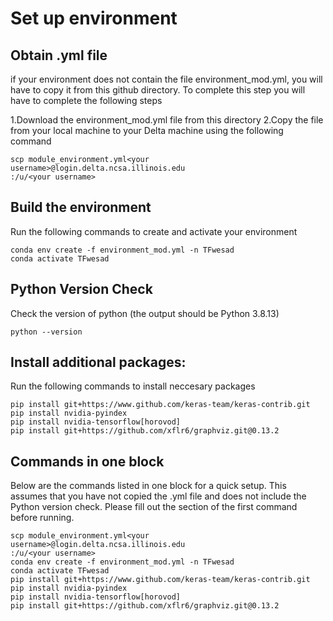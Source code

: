 # Set up environment

## Obtain .yml file
if your environment does not contain the file environment_mod.yml, you will have to copy it from this github directory. To complete this step you will have to complete the following steps

1.Download the environment_mod.yml file from this directory
2.Copy the file from your local machine to your Delta machine using the following command

```
scp module_environment.yml<your username>@login.delta.ncsa.illinois.edu
:/u/<your username>

```

## Build the environment
Run the following commands to create and activate your environment
```
conda env create -f environment_mod.yml -n TFwesad
conda activate TFwesad
```
 
## Python Version Check
Check the version of python (the output should be Python 3.8.13)
```
python --version
```

## Install additional packages:
Run the following commands to install neccesary packages
```
pip install git+https://www.github.com/keras-team/keras-contrib.git
pip install nvidia-pyindex
pip install nvidia-tensorflow[horovod]
pip install git+https://github.com/xflr6/graphviz.git@0.13.2
```

## Commands in one block
Below are the commands listed in one block for a quick setup. This assumes that you have not copied the .yml file and does not include the Python version check. Please fill out the <your username> section of the first command before running.

```
scp module_environment.yml<your username>@login.delta.ncsa.illinois.edu
:/u/<your username>
conda env create -f environment_mod.yml -n TFwesad
conda activate TFwesad
pip install git+https://www.github.com/keras-team/keras-contrib.git
pip install nvidia-pyindex
pip install nvidia-tensorflow[horovod]
pip install git+https://github.com/xflr6/graphviz.git@0.13.2
```
